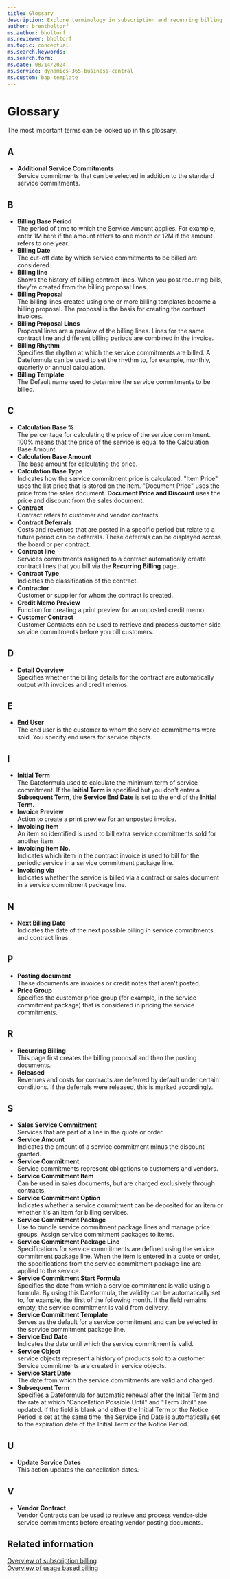 ```yaml
---
title: Glossary 
description: Explore terminology in subscription and recurring billing.
author: brentholtorf
ms.author: bholtorf
ms.reviewer: bholtorf
ms.topic: conceptual
ms.search.keywords: 
ms.search.form: 
ms.date: 08/14/2024
ms.service: dynamics-365-business-central
ms.custom: bap-template
---
```


# Glossary

The most important terms can be looked up in this glossary.

## A

* **Additional Service Commitments** <br/> Service commitments that can be selected in addition to the standard service commitments.

## B

* **Billing Base Period** <br/> The period of time to which the Service Amount applies. For example, enter 1M here if the amount refers to one month or 12M if the amount refers to one year.
* **Billing Date** <br/> The cut-off date by which service commitments to be billed are considered.
* **Billing line** <br/> Shows the history of billing contract lines. When you post recurring bills, they're created from the billing proposal lines.
* **Billing Proposal** <br/> The billing lines created using one or more billing templates become a billing proposal. The proposal is the basis for creating the contract invoices.
* **Billing Proposal Lines** <br/> Proposal lines are a preview of the billing lines. Lines for the same contract line and different billing periods are combined in the invoice.
* **Billing Rhythm** <br/> Specifies the rhythm at which the service commitments are billed. A Dateformula can be used to set the rhythm to, for example, monthly, quarterly or annual calculation.
* **Billing Template** <br/> The Default name used to determine the service commitments to be billed.

## C

* **Calculation Base %** <br/> The percentage for calculating the price of the service commitment. 100% means that the price of the service is equal to the Calculation Base Amount.
* **Calculation Base Amount** <br/> The base amount for calculating the price.
* **Calculation Base Type** <br/> Indicates how the service commitment price is calculated. "Item Price" uses the list price that is stored on the item. "Document Price" uses the price from the sales document. **Document Price and Discount** uses the price and discount from the sales document.
* **Contract** <br/> Contract refers to customer and vendor contracts.
* **Contract Deferrals** <br/> Costs and revenues that are posted in a specific period but relate to a future period can be deferrals. These deferrals can be displayed across the board or per contract.
* **Contract line** <br/> Services commitments assigned to a contract automatically create contract lines that you bill via the **Recurring Billing** page.
* **Contract Type** <br/> Indicates the classification of the contract.
* **Contractor** <br/> Customer or supplier for whom the contract is created.
* **Credit Memo Preview** <br/> Function for creating a print preview for an unposted credit memo.
* **Customer Contract** <br/> Customer Contracts can be used to retrieve and process customer-side service commitments before you bill customers.

## D

* **Detail Overview** <br/> Specifies whether the billing details for the contract are automatically output with invoices and credit memos.

## E

* **End User** <br/> The end user is the customer to whom the service commitments were sold. You specify end users for service objects.

## I

* **Initial Term** <br/> The Dateformula used to calculate the minimum term of service commitment. If the **Initial Term** is specified but you don't enter a **Subsequent Term**, the **Service End Date** is set to the end of the **Initial Term**.
* **Invoice Preview** <br/> Action to create a print preview for an unposted invoice.
* **Invoicing Item** <br/> An item so identified is used to bill extra service commitments sold for another item.
* **Invoicing Item No.** <br/> Indicates which item in the contract invoice is used to bill for the periodic service in a service commitment package line.
* **Invoicing via** <br/> Indicates whether the service is billed via a contract or sales document in a service commitment package line.

## N

* **Next Billing Date** <br/> Indicates the date of the next possible billing in service commitments and contract lines.

## P

* **Posting document** <br/> These documents are invoices or credit notes that aren't posted.
* **Price Group** <br/> Specifies the customer price group (for example, in the service commitment package) that is considered in pricing the service commitments.

## R

* **Recurring Billing** <br/> This page first creates the billing proposal and then the posting documents.
* **Released** <br/> Revenues and costs for contracts are deferred by default under certain conditions. If the deferrals were released, this is marked accordingly.

## S

* **Sales Service Commitment** <br/> Services that are part of a line in the quote or order.
* **Service Amount** <br/> Indicates the amount of a service commitment minus the discount granted.
* **Service Commitment** <br/> Service commitments represent obligations to customers and vendors.
* **Service Commitment Item** <br/> Can be used in sales documents, but are charged exclusively through contracts.
* **Service Commitment Option** <br/> Indicates whether a service commitment can be deposited for an item or whether it's an item for billing services.
* **Service Commitment Package** <br/> Use to bundle service commitment package lines and manage price groups. Assign service commitment packages to items.
* **Service Commitment Package Line** <br/> Specifications for service commitments are defined using the service commitment package line. When the item is entered in a quote or order, the specifications from the service commitment package line are applied to the service.
* **Service Commitment Start Formula** <br/> Specifies the date from which a service commitment is valid using a formula. By using this Dateformula, the validity can be automatically set to, for example, the first of the following month. If the field remains empty, the service commitment is valid from delivery.
* **Service Commitment Template** <br/> Serves as the default for a service commitment and can be selected in the service commitment package line.
* **Service End Date** <br/> Indicates the date until which the service commitment is valid.
* **Service Object** <br/> service objects represent a history of products sold to a customer. Service commitments are created in service objects.
* **Service Start Date** <br/> The date from which the service commitments are valid and charged.
* **Subsequent Term** <br/> Specifies a Dateformula for automatic renewal after the Initial Term and the rate at which "Cancellation Possible Until" and "Term Until" are updated. If the field is blank and either the Initial Term or the Notice Period is set at the same time, the Service End Date is automatically set to the expiration date of the Initial Term or the Notice Period.

## U

* **Update Service Dates** <br/> This action updates the cancellation dates.

## V

* **Vendor Contract** <br/> Vendor Contracts can be used to retrieve and process vendor-side service commitments before creating vendor posting documents.

## Related information

[Overview of subscription billing](welcome.md)  
[Overview of usage based billing](../UBB/welcome.md)